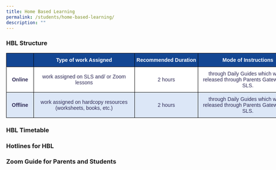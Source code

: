 ```yaml
---
title: Home Based Learning
permalink: /students/home-based-learning/
description: ""
---
```

### HBL Structure 

<style type="text/css">
.tg  {border-collapse:collapse;border-spacing:0;margin:0px auto;}
.tg td{border-color:black;border-style:solid;border-width:1px;font-family:Arial, sans-serif;font-size:14px;
  overflow:hidden;padding:10px 5px;word-break:normal;}
.tg th{border-color:black;border-style:solid;border-width:1px;font-family:Arial, sans-serif;font-size:14px;
  font-weight:normal;overflow:hidden;padding:10px 5px;word-break:normal;}
.tg .tg-c18j{background-color:#DCE7F7;color:#2E2A56;text-align:center;vertical-align:middle}
.tg .tg-488e{background-color:#FFF;color:#2E2A56;font-weight:bold;text-align:center;vertical-align:middle}
.tg .tg-20yt{background-color:#134693;color:#FFF;font-weight:bold;text-align:center;vertical-align:top}
.tg .tg-as4b{background-color:#134693;color:#FFF;font-weight:bold;text-align:center;vertical-align:middle}
.tg .tg-klxv{background-color:#134693;color:#ffffff;font-weight:bold;text-align:center;vertical-align:middle}
.tg .tg-zmbl{background-color:#FFF;color:#2E2A56;text-align:center;vertical-align:middle}
.tg .tg-32j0{background-color:#DCE7F7;color:#2E2A56;font-weight:bold;text-align:center;vertical-align:middle}
</style>
<table class="tg" style="undefined;table-layout: fixed; width: 791px">
<colgroup>
<col style="width: 74px">
<col style="width: 274px">
<col style="width: 173px">
<col style="width: 270px">
</colgroup>
<tbody>
  <tr>
    <td class="tg-20yt"></td>
    <td class="tg-as4b"><span style="font-weight:700;font-style:normal">Type of work Assigned</span></td>
    <td class="tg-as4b"><span style="font-weight:700;font-style:normal">Recommended Duration</span></td>
    <td class="tg-klxv">Mode of Instructions</td>
  </tr>
  <tr>
    <td class="tg-488e">Online</td>
    <td class="tg-zmbl"><span style="color:#2E2A56;background-color:transparent">work assigned on SLS  and/ or Zoom lessons</span></td>
    <td class="tg-zmbl"><span style="color:#2E2A56;background-color:transparent">2 hours</span></td>
    <td class="tg-zmbl"><span style="color:#2E2A56;background-color:transparent"> through Daily Guides which will be released  through Parents Gateway and SLS.</span></td>
  </tr>
  <tr>
    <td class="tg-32j0">Offline</td>
    <td class="tg-c18j"><span style="color:#2E2A56;background-color:transparent">work assigned on hardcopy resources (worksheets, books, etc.)</span></td>
    <td class="tg-c18j"><span style="color:#2E2A56;background-color:transparent">2 hours</span></td>
    <td class="tg-c18j"><span style="color:#2E2A56;background-color:transparent">through Daily Guides which will be released through Parents Gateway and SLS.</span></td>
  </tr>
</tbody>
</table>

### HBL Timetable


### Hotlines for HBL 



### Zoom Guide for Parents and Students 
